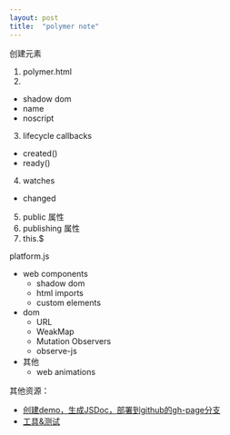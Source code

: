```yaml
---
layout: post
title:  "polymer note"
---
```


创建元素

1. polymer.html
2. <polymer-element>
  - shadow dom
  - name
  - noscript
3. lifecycle callbacks
  - created()
  - ready()
4. watches
  - changed
5. public 属性
6. publishing 属性
7. this.$

platform.js

- web components
  - shadow dom
  - html imports
  - custom elements
- dom
  - URL
  - WeakMap
  - Mutation Observers
  - observe-js
- 其他
  - web animations


其他资源：

- [创建demo，生成JSDoc，部署到github的gh-page分支](http://docs.polymerchina.org/docs/start/reusableelements.html)
- [工具&测试](http://docs.polymerchina.org/resources/tooling-strategy.html)
